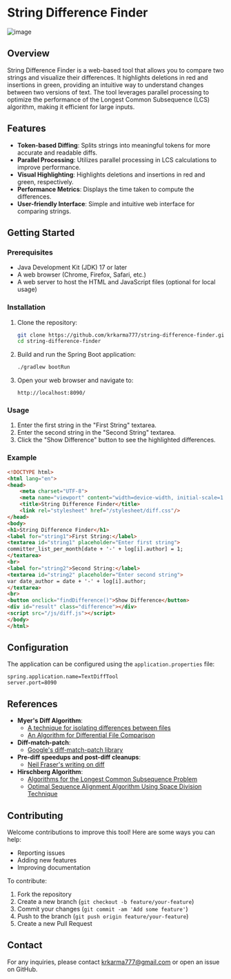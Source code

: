 # String Difference Finder
![image](https://github.com/krkarma777/string-difference-finder/assets/149022496/8ca96001-bfac-4c1d-8168-108901ab3537)

## Overview

String Difference Finder is a web-based tool that allows you to compare two strings and visualize their differences. It highlights deletions in red and insertions in green, providing an intuitive way to understand changes between two versions of text. The tool leverages parallel processing to optimize the performance of the Longest Common Subsequence (LCS) algorithm, making it efficient for large inputs.

## Features

- **Token-based Diffing**: Splits strings into meaningful tokens for more accurate and readable diffs.
- **Parallel Processing**: Utilizes parallel processing in LCS calculations to improve performance.
- **Visual Highlighting**: Highlights deletions and insertions in red and green, respectively.
- **Performance Metrics**: Displays the time taken to compute the differences.
- **User-friendly Interface**: Simple and intuitive web interface for comparing strings.

## Getting Started

### Prerequisites

- Java Development Kit (JDK) 17 or later
- A web browser (Chrome, Firefox, Safari, etc.)
- A web server to host the HTML and JavaScript files (optional for local usage)

### Installation

1. Clone the repository:
   ```sh
   git clone https://github.com/krkarma777/string-difference-finder.git
   cd string-difference-finder
   ```

2. Build and run the Spring Boot application:
   ```sh
   ./gradlew bootRun
   ```

3. Open your web browser and navigate to:
   ```
   http://localhost:8090/
   ```

### Usage

1. Enter the first string in the "First String" textarea.
2. Enter the second string in the "Second String" textarea.
3. Click the "Show Difference" button to see the highlighted differences.

### Example

```html
<!DOCTYPE html>
<html lang="en">
<head>
    <meta charset="UTF-8">
    <meta name="viewport" content="width=device-width, initial-scale=1.0">
    <title>String Difference Finder</title>
    <link rel="stylesheet" href="/stylesheet/diff.css"/>
</head>
<body>
<h1>String Difference Finder</h1>
<label for="string1">First String:</label>
<textarea id="string1" placeholder="Enter first string">
committer_list_per_month[date + '-' + log[i].author] = 1;
</textarea>
<br>
<label for="string2">Second String:</label>
<textarea id="string2" placeholder="Enter second string">
var date_author = date + '-' + log[i].author;
</textarea>
<br>
<button onclick="findDifference()">Show Difference</button>
<div id="result" class="difference"></div>
<script src="/js/diff.js"></script>
</body>
</html>
```

## Configuration

The application can be configured using the `application.properties` file:

```properties
spring.application.name=TextDiffTool
server.port=8090
```

## References

- **Myer's Diff Algorithm**:
  - [A technique for isolating differences between files](http://portal.acm.org/citation.cfm?doid=359460.359467)
  - [An Algorithm for Differential File Comparison](https://www.cs.dartmouth.edu/~doug/diff.pdf)
- **Diff-match-patch**:
  - [Google's diff-match-patch library](https://github.com/google/diff-match-patch)
- **Pre-diff speedups and post-diff cleanups**:
  - [Neil Fraser's writing on diff](https://neil.fraser.name/writing/diff/)
- **Hirschberg Algorithm**:
  - [Algorithms for the Longest Common Subsequence Problem](https://dl.acm.org/doi/pdf/10.1145/322033.322044)
  - [Optimal Sequence Alignment Algorithm Using Space Division Technique](https://scienceon.kisti.re.kr/commons/util/originalView.do?cn=JAKO200727543156559&oCn=JAKO200727543156559&dbt=JAKO&journal=NJOU00291531&keyword=%EC%B5%9C%EC%A0%81%20%EC%84%9C%EC%97%B4%EC%A0%95%EB%A0%AC)

## Contributing

Welcome contributions to improve this tool! Here are some ways you can help:

- Reporting issues
- Adding new features
- Improving documentation

To contribute:

1. Fork the repository
2. Create a new branch (`git checkout -b feature/your-feature`)
3. Commit your changes (`git commit -am 'Add some feature'`)
4. Push to the branch (`git push origin feature/your-feature`)
5. Create a new Pull Request

## Contact

For any inquiries, please contact [krkarma777@gmail.com](mailto:krkarma777@gmail.com) or open an issue on GitHub.
